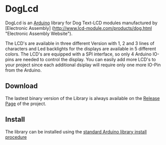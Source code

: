 DogLcd
======
DogLcd is an [Arduino](http://arduino.cc) library for Dog Text-LCD modules manufactured by
[Electronic Assembly] (http://www.lcd-module.com/products/dog.html "Electronic Assembly Website").

The LCD's are available in three different Version with  1, 2 and 3 lines of characters and
Led backlights for the displays are available in 5 different colors. 
The LCD's are equipped with a SPI interface, so only 4 Arduino IO-pins 
are needed to control the display. You can easily add more LCD's to your project
since each additional dsiplay will require only one more IO-Pin from the Arduino.

Download
--------
The lastest binary version of the Library is always available on the 
[Release Page](https://github.com/wayoda/DogLcd/releases) of the project.

Install
-------
The library can be installed using the [standard Arduino library install procedure](http://arduino.cc/en/Guide/Libraries#.UwxndHX5PtY)  

